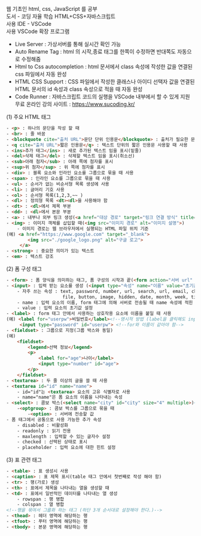 웹 기초인 html, css, JavaScript 를 공부  
도서 - 코딩 자율 학습 HTML+CSS+자바스크립트  
사용 IDE - VSCode  
사용 VSCode 확장 프로그램  
- Live Server : 가상서버를 통해 실시간 확인 가능
- Auto Rename Tag : html 의 시작,종료 태그를 한쪽이 수정하면 반대쪽도 자동으로 수정해줌
- Html to Css autocompletion : html 문서에서 class 속성에 작성한 값을 연결된 css 파일에서 자동 완성
- HTML CSS Support : CSS 파일에서 작성한 클래스나 아이디 선택자 값을 연결된 HTML 문서의 id 속성과 class 속성으로 적을 때 자동 완성
- Code Runner : 자바스크립트 코드의 실행을 VSCode 내부에서 할 수 있게 지원  
무료 온라인 강의 사이트 : https://www.sucoding.kr/

(1) 주요 HTML 태그  
```html
- <p> : 하나의 문단을 작성 할 때
- <br> : 줄 바꿈
- <blockquote cite="출처 URL">문단 단위 인용문</blockquote> : 출처가 필요한 문단 단위 인용문에 사용
- <q cite="출처 URL">짧은 인용문</q> : 텍스트 단위의 짧은 인용문 사용할 때 사용
- <ins>추가 태그</ins> : 새로 추가된 텍스트 임을 표시(밑줄)
- <del>삭제 태그</del> : 삭제할 텍스트 임을 표시(취소선)
- <sub>아래 첨자</sub> : 아래 쪽에 첨자를 표시
- <sup>위 첨자</sup> : 위 쪽에 첨자를 표시
- <div> : 블록 요소와 인라인 요소를 그룹으로 묶을 때 사용
- <span> : 인라인 요소를 그룹으로 묶을 때 사용
- <ul> : 순서가 없는 비순서형 목록 생성에 사용
- <li> : 글머리 기호 사용
- <ol> : 순서형 목록(1,2,3,~~ )
- <dl> : 정의형 목록 <dt><dl>을 사용해야 함
- <dt> : <dl>에서 제목 부분
- <dd> : <dl>에서 본문 부분
- <a> : 내부나 외부 링크 생성(<a href="대상 경로" target="링크 연결 방식" title="링크 설명">)
- <img> : 이미지 객체를 삽입할 때(<img src="이미지 경로" alt="이미지 설명">)
    - 이미지 경로는 웹 브라우저에서 실행되는 HTML 파일 위치 기준
(예) <a href="https://www.google.com" target="_blank">
        <img src="./google_logo.png" alt="구글 로고">
     </a>
- <strong> : 중요한 의미가 있는 텍스트
- <em> : 텍스트 강조
```
(2) 폼 구성 태그
```html
- <form> : 폼 양식을 의미하는 태그, 폼 구성의 시작과 끝(<form action="서버 url" method="get 또는 post"></form>)
- <input> : 입력 받는 요소를 생성 (<input type="속성" name="이름" value="초기값">)
    - 자주 쓰는 속성 : text, password, number, url, search, url, email, checkbox, radio, 
                     file, button, image, hidden, date, month, week, time, color, submit, reset
    - name : 입력 요소의 이름, form 태그에 의해 서버로 전송될 때 name 속성에 적힌 값이 이름으로 저장
    - value : 입력 요소의 초기값 설정
- <label> : form 태그 안에서 사용하는 상호작용 요소에 이름을 붙일 때 사용
(예) <label for="userpw">비밀번호</label><!--명시적 방법 (label을 클릭해도 input에 커서 이동)-->
     <input type="password" id="userpw"> <!--for와 이름이 같아야 함-->
- <fieldset> : 그룹으로 지정(그룹 박스와 동일)
(예) 
    <fieldset>       
        <legend>선택 정보</legend>
        <p>
            <label for="age">나이</label>
            <input type="number" id="age">
        </p>
    </fieldset>
- <textarea> : 두 줄 이상의 글을 쓸 때 사용
- <textarea id="id" name="name">
    - id="id"는 <textarea> 요소의 고유 식별자로 사용
    - name="name"은 폼 요소의 이름을 나타내는 속성
- <select> : 콤보 박스(<select name="city" id="city" size="4" multiple>)<!--4개씩 표시, 다중 선택-->
    -<optgroup> : 콤보 박스를 그룹으로 묶을 때 
        -<option> : 서버에 전송할 값
- 폼 태그에서 공통으로 사용 가능한 추가 속성
    - disabled : 비활성화
    - readonly : 읽기 전용
    - maxlength : 입력할 수 있는 글자수 설정
    - checked : 선택된 상태로 표시
    - placeholder : 입력 요소에 대한 힌트 설정
```
(3) 표 관련 태그
```html
- <table> : 표 생성시 사용
- <caption> : 표 제목 표시(table 태그 안에서 첫번째로 작성 해야 함)
- <tr> : 행(가로) 생성
- <th> : 표에서 제목을 나타내는 열을 생성할 때
- <td> : 표에서 일반적인 데이터를 나타내는 열 생성
    - rowspan : 행 병합
    - colspan : 열 병합
<!--행을 묶여서 그룹화 하는 태그 (하단 3개 순서대로 설정해야 한다.)-->
- <thead> : 헤더 영역에 해당하는 행
- <tfoot> : 푸터 영역에 해당하는 행
- <tbody> : 본문 영역에 해당하는 행
```